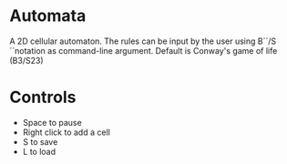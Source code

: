 # Automata
A 2D cellular automaton. The rules can be input by the user using B´<number>´/S´<number>´notation as command-line argument. Default is Conway's game of life (B3/S23)

# Controls
- Space to pause
- Right click to add a cell
- S to save
- L to load
